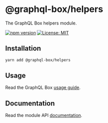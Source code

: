 # @graphql-box/helpers

The GraphQL Box helpers module.

[![npm version](https://badge.fury.io/js/%40graphql-box%2Fhelpers.svg)](https://badge.fury.io/js/%40graphql-box%2Fhelpers)
[![License: MIT](https://img.shields.io/badge/License-MIT-yellow.svg)](LICENSE)

## Installation

```bash
yarn add @graphql-box/helpers
```

## Usage

Read the GraphQL Box [usage guide](../../README.md#usage).

## Documentation

Read the module API [documentation](docs/README.md).
